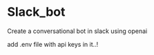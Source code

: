 # Slack_bot
Create a conversational bot in slack using openai

add .env file with api keys in it..!
